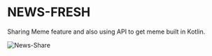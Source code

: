 # NEWS-FRESH
Sharing Meme feature and also using API to get meme built in Kotlin.


![News-Share](https://user-images.githubusercontent.com/103520606/197231424-88271dfd-cb7b-4b76-b41a-6cb3266ab074.png)


